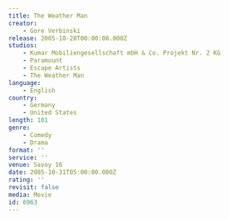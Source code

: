 ```yaml
---
title: The Weather Man
creator:
    - Gore Verbinski
release: 2005-10-20T00:00:00.000Z
studios:
    - Kumar Mobiliengesellschaft mbH & Co. Projekt Nr. 2 KG
    - Paramount
    - Escape Artists
    - The Weather Man
language:
    - English
country:
    - Germany
    - United States
length: 101
genre:
    - Comedy
    - Drama
format: ''
service: ''
venue: Savoy 16
date: 2005-10-31T05:00:00.000Z
rating: ''
revisit: false
media: Movie
id: 6963
---
```



